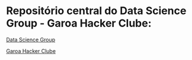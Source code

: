 # Repositório central do Data Science Group - Garoa Hacker Clube:

[Data Science Group](https://garoa.net.br/wiki/Data_Science_Group)

[Garoa Hacker Clube](https://garoa.net.br)


    
